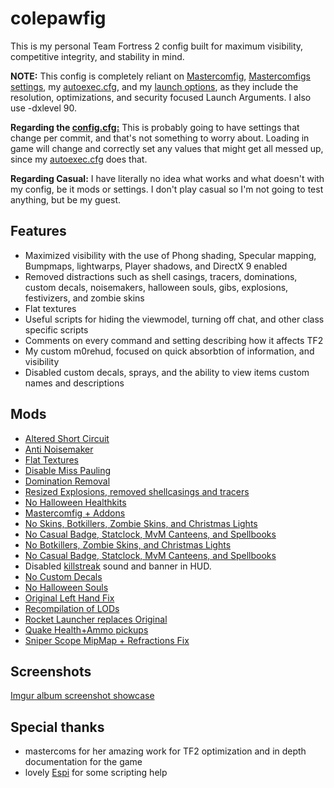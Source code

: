 # colepawfig

This is my personal Team Fortress 2 config built for maximum visibility, competitive integrity, and stability in mind.

**NOTE:** This config is completely reliant on [Mastercomfig](https://mastercomfig.com), [Mastercomfigs settings](cfg/overrides/modules.cfg), my [autoexec.cfg](cfg/overrides/autoexec.cfg), and my [launch options](cfg/overrides/autoexec.cfg#L19), as they include the resolution, optimizations, and security focused Launch Arguments. I also use -dxlevel 90.

**Regarding the [config.cfg:](cfg/config.cfg)** This is probably going to have settings that change per commit, and that's not something to worry about. Loading in game will change and correctly set any values that might get all messed up, since my [autoexec.cfg](cfg/overrides/autoexec.cfg) does that.

**Regarding Casual:** I have literally no idea what works and what doesn't with my config, be it mods or settings. I don't play casual so I'm not going to test anything, but be my guest.

## Features
* Maximized visibility with the use of Phong shading, Specular mapping, Bumpmaps, lightwarps, Player shadows, and DirectX 9 enabled
* Removed distractions such as shell casings, tracers, dominations, custom decals, noisemakers, halloween souls, gibs, explosions, festivizers, and zombie skins
* Flat textures
* Useful scripts for hiding the viewmodel, turning off chat, and other class specific scripts
* Comments on every command and setting describing how it affects TF2
* My custom m0rehud, focused on quick absorbtion of information, and visibility
* Disabled custom decals, sprays, and the ability to view items custom names and descriptions

 ## Mods

* [Altered Short Circuit](https://gamebanana.com/mods/11900)
* [Anti Noisemaker](https://cobyyolo.vip/mods/files/Anti-Noisemaker.vpk)
* [Flat Textures](https://github.com/JarateKing/CleanTF2plus)
* [Disable Miss Pauling](https://gamebanana.com/mods/325900)
* [Domination Removal](https://gamebanana.com/mods/36617)
* [Resized Explosions, removed shellcasings and tracers](https://comfig.app/app)
* [No Halloween Healthkits](https://gamebanana.com/mods/401775)
* [Mastercomfig + Addons](https://mastercomfig.com)
* [No Skins, Botkillers, Zombie Skins, and Christmas Lights](https://pevhs.ch/tf2/vpk/nhbgum/)
* [No Casual Badge, Statclock, MvM Canteens, and Spellbooks](https://gamebanana.com/mods/470051)
* [No Botkillers, Zombie Skins, and Christmas Lights](https://pevhs.ch/tf2/vpk/nhbgum/)
* [No Casual Badge, Statclock, MvM Canteens, and Spellbooks](https://gamebanana.com/mods/470051)
* Disabled [killstreak](custom/customsounds/sounds/misc/killstreak.wav) sound and banner in HUD.
* [No Custom Decals](https://gamebanana.com/mods/295666)
* [No Halloween Souls](https://drive.google.com/file/d/1Yss7TO_o3zr0b3Xmg45OHBa78WUZNA_f)
* [Original Left Hand Fix](https://drive.google.com/file/d/1LK6E2exUce3kGID2wESCvb18_Zpt-d2Q)
* [Recompilation of LODs](https://gamebanana.com/mods/482999)
* [Rocket Launcher replaces Original](https://drive.google.com/file/d/1OpFktTQ0XU-Capvn9Zy_9Q1lwt7Ajk2M/view)
* [Quake Health+Ammo pickups](https://yhn.fyi/files/tf2/!simple_items.vpk)
* [Sniper Scope MipMap + Refractions Fix](https://gamebanana.com/mods/388222)

## Screenshots
[Imgur album screenshot showcase](https://imgur.com/a/Rj5S71U)

## Special thanks
* mastercoms for her amazing work for TF2 optimization and in depth documentation for the game
* lovely [Espi](https://github.com/espimarisa) for some scripting help
